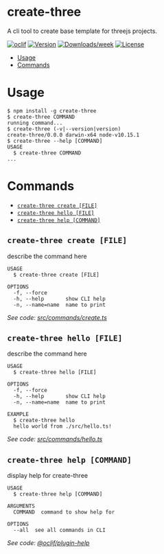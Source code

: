 create-three
============

A cli tool to create base template for threejs projects.

[![oclif](https://img.shields.io/badge/cli-oclif-brightgreen.svg)](https://oclif.io)
[![Version](https://img.shields.io/npm/v/create-three.svg)](https://npmjs.org/package/create-three)
[![Downloads/week](https://img.shields.io/npm/dw/create-three.svg)](https://npmjs.org/package/create-three)
[![License](https://img.shields.io/npm/l/create-three.svg)](https://github.com/pratikborde/create-three/blob/master/package.json)

<!-- toc -->
* [Usage](#usage)
* [Commands](#commands)
<!-- tocstop -->
# Usage
<!-- usage -->
```sh-session
$ npm install -g create-three
$ create-three COMMAND
running command...
$ create-three (-v|--version|version)
create-three/0.0.0 darwin-x64 node-v10.15.1
$ create-three --help [COMMAND]
USAGE
  $ create-three COMMAND
...
```
<!-- usagestop -->
# Commands
<!-- commands -->
* [`create-three create [FILE]`](#create-three-create-file)
* [`create-three hello [FILE]`](#create-three-hello-file)
* [`create-three help [COMMAND]`](#create-three-help-command)

## `create-three create [FILE]`

describe the command here

```
USAGE
  $ create-three create [FILE]

OPTIONS
  -f, --force
  -h, --help       show CLI help
  -n, --name=name  name to print
```

_See code: [src/commands/create.ts](https://github.com/pratikborde/create-three/blob/v0.0.0/src/commands/create.ts)_

## `create-three hello [FILE]`

describe the command here

```
USAGE
  $ create-three hello [FILE]

OPTIONS
  -f, --force
  -h, --help       show CLI help
  -n, --name=name  name to print

EXAMPLE
  $ create-three hello
  hello world from ./src/hello.ts!
```

_See code: [src/commands/hello.ts](https://github.com/pratikborde/create-three/blob/v0.0.0/src/commands/hello.ts)_

## `create-three help [COMMAND]`

display help for create-three

```
USAGE
  $ create-three help [COMMAND]

ARGUMENTS
  COMMAND  command to show help for

OPTIONS
  --all  see all commands in CLI
```

_See code: [@oclif/plugin-help](https://github.com/oclif/plugin-help/blob/v2.2.0/src/commands/help.ts)_
<!-- commandsstop -->
